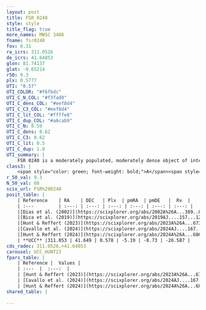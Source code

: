 ```yaml
---
layout: post
title: FSR 0248
style: style
title_flag: true
more_names: MWSC 3406
fname: fsr0248
fov: 0.31
ra_icrs: 311.0526
de_icrs: 41.64853
glon: 81.74137
glat: -0.65214
r50: 9.3
plx: 0.5777
UTI: "0.57"
UTI_COLOR: "#f6fbdc"
UTI_C_N_COL: "#f3fad8"
UTI_C_dens_COL: "#eef8d4"
UTI_C_C3_COL: "#eef8d4"
UTI_C_lit_COL: "#ffffe8"
UTI_C_dup_COL: "#a6cab9"
UTI_C_N: 0.59
UTI_C_dens: 0.62
UTI_C_C3: 0.62
UTI_C_lit: 0.5
UTI_C_dup: 1.0
UTI_summary: |
    FSR 0248 is a moderately populated, moderately dense object of intermediate C3 quality. It is moderately studied in the literature.
class3: |
    <span style="color: green; font-weight: bold;">A</span><span style="color: red; font-weight: bold;">C</span>
r_50_val: 9.3
N_50_val: 68
scix_url: FSR%200248
posit_table: |
    | Reference    | RA    | DEC   | Plx  | pmRA  | pmDE   |  Rv  |
    | :---         | :---: | :---: | :---: | :---: | :---: | :---: |
    |[Dias et al. (2002)](https://scixplorer.org/abs/2002A%26A...389..871D) | 310.988 | 41.657 | -- | -- | -- | -- |
    |[Bica et al. (2019)](https://scixplorer.org/abs/2019AJ....157...12B) | 310.997 | 41.66 | -- | -- | -- | -- |
    |[Hunt & Reffert (2023)](https://scixplorer.org/abs/2023A%26A...673A.114H) | 310.954 | 41.7 | 0.569 | -5.231 | -8.706 | -28.042 |
    |[Cavallo et al. (2024)](https://scixplorer.org/abs/2024AJ....167...12C) | 311.064 | 41.631 | 0.57 | -- | -- | -- |
    |[Hunt & Reffert (2024)](https://scixplorer.org/abs/2024A%26A...686A..42H) | 310.954 | 41.7 | 0.569 | -5.231 | -8.706 | -28.042 |
    | **UCC** |311.053 | 41.649 | 0.578 | -5.19 | -8.73 | -26.587 | 
cds_radec: 311.0526,+41.64853
carousel: UCC_HUNT23
fpars_table: |
    | Reference |  Values |
    | :---  |  :---:  |
    | [Hunt & Reffert (2023)](https://scixplorer.org/abs/2023A%26A...673A.114H) | `AV50=6.572, diffAV50=0.94, MOD50=11.205, logAge50=9.074` |
    | [Cavallo et al. (2024)](https://scixplorer.org/abs/2024AJ....167...12C) | `AV50=6.38, dMod50=15.32, logAge50=10.35, [Fe/H]50=-0.82` |
    | [Hunt & Reffert (2024)](https://scixplorer.org/abs/2024A%26A...686A..42H) | `MassJ=349.798` |
shared_table: |
    
---
```

